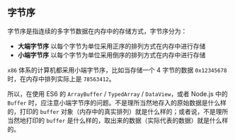 ## 字节序

字节序是指连续的多字节数据在内存中的存储方式，字节序分为：

- **大端字节序** 以每个字节为单位采用正序的排列方式在内存中进行存储
- **小端字节序** 以每个字节为单位采用倒序的排列方式在内存中进行存储

`x86` 体系的计算机都采用小端字节序，比如当存储一个 4 字节的数据 `0x12345678` 时，在内存中排列实际上是 `78563412`。

所以，在使用 ES6 的 `ArrayBuffer` / `TypedArray` / `DataView`，或者 Node.js 中的 `Buffer` 时，应注意小端字节序的问题。不是理所当然地存入的原始数据是什么样的，打印的 `buffer` 对象（内存中的真实排列）就是什么样的；或者说，不是理所当然地打印的 `buffer` 是什么样的，取出来的数据（实际代表的数据）就是什么样的。